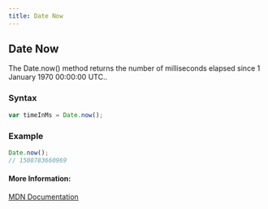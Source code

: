 ```yaml
---
title: Date Now
---
```

## Date Now

The Date.now() method returns the number of milliseconds elapsed since 1 January 1970 00:00:00 UTC..

### Syntax

```js
var timeInMs = Date.now();
```

### Example

```js
Date.now(); 
// 1508783660969
```

#### More Information:

[MDN Documentation](https://developer.mozilla.org/en-US/docs/Web/JavaScript/Reference/Global_Objects/Date/now)
